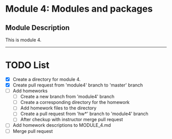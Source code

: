# Module 4: Modules and packages

## Module Description
This is module 4.


---

# TODO List

- [x] Create a directory for module 4.
- [x] Create pull request from 'module4' branch to 'master' branch
- [ ] Add homeworks
  - [ ] Create a new branch from 'module4' branch
  - [ ] Create a corresponding directory for the homework
  - [ ] Add homework files to the directory
  - [ ] Create a pull request from 'hw*' branch to 'module4' branch
  - [ ] After checkup with instructor merge pull request
- [ ] Add homework descriptions to MODULE_4.md
- [ ] Merge pull request